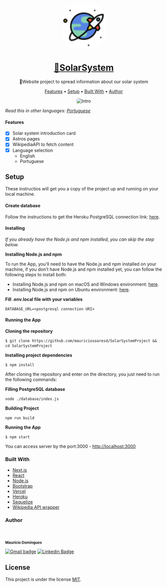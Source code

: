 
<h1 align="center">
<a href="https://solar-system-project.vercel.app/">
  <img style="border-radius: 40px; height: 140px"alt="Solar System Project" title="Solar System Project" src="./public/imgs/logo.png" />
  </a>
</h1>

<h1 align="center">
    <a href="https://solar-system-project.vercel.app/">🔗SolarSystem</a>
</h1>

<p align="center">🚀Website project to spread information about our solar system</p>

<p align="center">
 <a href="#features">Features</a> •
 <a href="#setup">Setup</a> • 
 <a href="#built-with">Built With</a> • 
 <a href="#author">Author</a>
</p>

<p align="center">
    <img width="250" style="border-radius: 5px" height="450" src="./mobile.gif" alt="Intro">
</p>

*Read this in other languages: [Portuguese](README.pt.md)*

#### Features

- [x] Solar system introduction card
- [x] Astros pages
- [x] WikipediaAPI to fetch content
- [x] Language selection
    - English
    - Portuguese


## Setup

These instructios will get you a copy of the project up and running on your local machine. 

#### Create database

Follow the instructions to get the Heroku PostgreSQL connection link: [here](https://devcenter.heroku.com/articles/heroku-postgresql).


#### Installing

 *If you already have the Node.js and npm installed, you can skip the step below.*
 

**Installing Node.js and npm**

To run the App, you'll need to have the Node.js and  npm installed on your machine, if you don't have Node.js and npm installed yet, you can follow the following steps to install both:

 * Installing Node.js and npm on macOS and Windows environment: [here](https://nodejs.org/en/download/).
 * Installing Node.js and npm on Ubuntu environment: [here](https://tecadmin.net/install-latest-nodejs-npm-on-ubuntu/).

 **Fill .env.local file with your variables**
```
DATABASE_URL=<postgresql connection URI>
```


#### Running the App

**Cloning the repository**
```
$ git clone https://github.com/mauriciosoaresd/SolarSystemProject && cd SolarSystemProject
```

**Installing project dependencies**
```
$ npm install
```

After cloning the repository and enter on the directory, you just need to run the following commands:

**Filling PostgreSQL database**
```
node ./database/index.js
```

**Building Project**
```
npm run build
```

**Running the App**
```
$ npm start
```

You can access server by the port:3000 - <http://localhost:3000>

### Built With

- [Next.js](https://nextjs.org/)
- [React](https://reactjs.org/)
- [Node.js](https://nodejs.org/)
- [Bootstrap](https://getbootstrap.com/)
- [Vercel](https://vercel.com/)
- [Heroku](https://www.heroku.com/)
- [Sequelize](https://sequelize.org/)
- [Wikipedia API wrapper](https://www.npmjs.com/package/wikipedia)


### Author
 <img style="border-radius: 50%;" src="https://avatars.githubusercontent.com/u/55855981?v=4" width="100px;" alt=""/>

 <sub><b>Maurício Domingues</b></sub>

 [![Gmail badge](https://img.shields.io/badge/-mauriciosoaresd@gmail.com-D14836?style=flat-square&logo=gmail&logoColor=white&link=mailto:mauriciosoaresd@gmail.com)](mailto:mauriciosoaresd@gmail.com) [![Linkedin Badge](https://img.shields.io/badge/-Maurício-blue?style=flat-square&logo=Linkedin&logoColor=white&link=https://www.linkedin.com/in/mauriciosdomingues/)](https://www.linkedin.com/in/mauriciosdomingues/) 



## License

This project is under the license [MIT](./LICENSE).